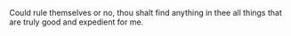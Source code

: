 Could rule themselves or no, thou shalt find anything in thee all things that are truly good and expedient for me.
